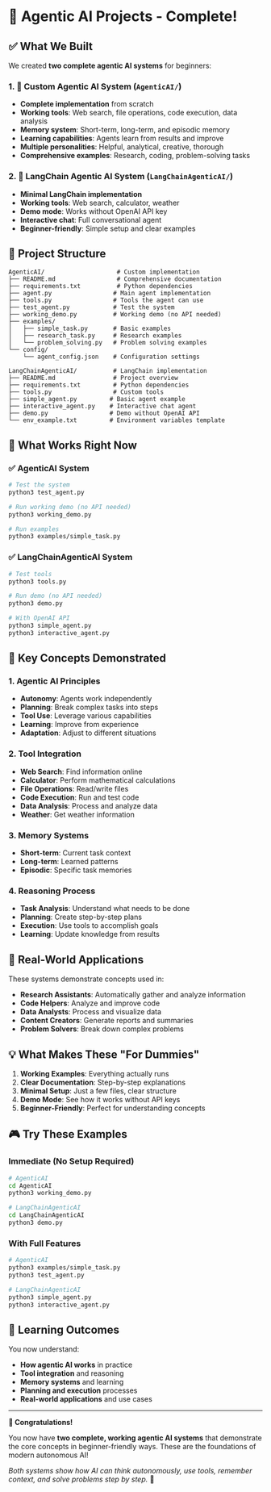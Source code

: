 # 🎉 Agentic AI Projects - Complete!

## ✅ What We Built

We created **two complete agentic AI systems** for beginners:

### 1. 🤖 **Custom Agentic AI System** (`AgenticAI/`)
- **Complete implementation** from scratch
- **Working tools**: Web search, file operations, code execution, data analysis
- **Memory system**: Short-term, long-term, and episodic memory
- **Learning capabilities**: Agents learn from results and improve
- **Multiple personalities**: Helpful, analytical, creative, thorough
- **Comprehensive examples**: Research, coding, problem-solving tasks

### 2. 🤖 **LangChain Agentic AI System** (`LangChainAgenticAI/`)
- **Minimal LangChain implementation**
- **Working tools**: Web search, calculator, weather
- **Demo mode**: Works without OpenAI API key
- **Interactive chat**: Full conversational agent
- **Beginner-friendly**: Simple setup and clear examples

## 📁 **Project Structure**

```
AgenticAI/                    # Custom implementation
├── README.md                 # Comprehensive documentation
├── requirements.txt          # Python dependencies
├── agent.py                 # Main agent implementation
├── tools.py                 # Tools the agent can use
├── test_agent.py            # Test the system
├── working_demo.py          # Working demo (no API needed)
├── examples/
│   ├── simple_task.py       # Basic examples
│   ├── research_task.py     # Research examples
│   └── problem_solving.py   # Problem solving examples
└── config/
    └── agent_config.json    # Configuration settings

LangChainAgenticAI/          # LangChain implementation
├── README.md                # Project overview
├── requirements.txt         # Python dependencies
├── tools.py                 # Custom tools
├── simple_agent.py         # Basic agent example
├── interactive_agent.py    # Interactive chat agent
├── demo.py                 # Demo without OpenAI API
└── env_example.txt         # Environment variables template
```

## 🧪 **What Works Right Now**

### ✅ **AgenticAI System**
```bash
# Test the system
python3 test_agent.py

# Run working demo (no API needed)
python3 working_demo.py

# Run examples
python3 examples/simple_task.py
```

### ✅ **LangChainAgenticAI System**
```bash
# Test tools
python3 tools.py

# Run demo (no API needed)
python3 demo.py

# With OpenAI API
python3 simple_agent.py
python3 interactive_agent.py
```

## 🎯 **Key Concepts Demonstrated**

### 1. **Agentic AI Principles**
- **Autonomy**: Agents work independently
- **Planning**: Break complex tasks into steps
- **Tool Use**: Leverage various capabilities
- **Learning**: Improve from experience
- **Adaptation**: Adjust to different situations

### 2. **Tool Integration**
- **Web Search**: Find information online
- **Calculator**: Perform mathematical calculations
- **File Operations**: Read/write files
- **Code Execution**: Run and test code
- **Data Analysis**: Process and analyze data
- **Weather**: Get weather information

### 3. **Memory Systems**
- **Short-term**: Current task context
- **Long-term**: Learned patterns
- **Episodic**: Specific task memories

### 4. **Reasoning Process**
- **Task Analysis**: Understand what needs to be done
- **Planning**: Create step-by-step plans
- **Execution**: Use tools to accomplish goals
- **Learning**: Update knowledge from results

## 🚀 **Real-World Applications**

These systems demonstrate concepts used in:
- **Research Assistants**: Automatically gather and analyze information
- **Code Helpers**: Analyze and improve code
- **Data Analysts**: Process and visualize data
- **Content Creators**: Generate reports and summaries
- **Problem Solvers**: Break down complex problems

## 💡 **What Makes These "For Dummies"**

1. **Working Examples**: Everything actually runs
2. **Clear Documentation**: Step-by-step explanations
3. **Minimal Setup**: Just a few files, clear structure
4. **Demo Mode**: See how it works without API keys
5. **Beginner-Friendly**: Perfect for understanding concepts

## 🎮 **Try These Examples**

### **Immediate (No Setup Required)**
```bash
# AgenticAI
cd AgenticAI
python3 working_demo.py

# LangChainAgenticAI
cd LangChainAgenticAI
python3 demo.py
```

### **With Full Features**
```bash
# AgenticAI
python3 examples/simple_task.py
python3 test_agent.py

# LangChainAgenticAI
python3 simple_agent.py
python3 interactive_agent.py
```

## 🎯 **Learning Outcomes**

You now understand:
- **How agentic AI works** in practice
- **Tool integration** and reasoning
- **Memory systems** and learning
- **Planning and execution** processes
- **Real-world applications** and use cases

---

**🎉 Congratulations!** 

You now have **two complete, working agentic AI systems** that demonstrate the core concepts in beginner-friendly ways. These are the foundations of modern autonomous AI!

*Both systems show how AI can think autonomously, use tools, remember context, and solve problems step by step.* 🚀
